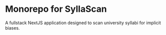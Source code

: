# Monorepo for SyllaScan
A fullstack NextJS application designed to scan university syllabi for implicit biases.
